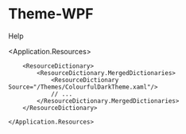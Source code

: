 # Theme-WPF
Help

<Application x:Class="Backup.App"
             xmlns="http://schemas.microsoft.com/winfx/2006/xaml/presentation"
             xmlns:x="http://schemas.microsoft.com/winfx/2006/xaml"
             xmlns:local="clr-namespace:Backup"
             StartupUri="Views/MainView.xaml">
    <Application.Resources>
    
        <ResourceDictionary>
            <ResourceDictionary.MergedDictionaries>
                <ResourceDictionary Source="/Themes/ColourfulDarkTheme.xaml"/>
                // ...
            </ResourceDictionary.MergedDictionaries>
        </ResourceDictionary>
        
    </Application.Resources>
</Application>
